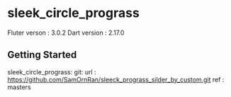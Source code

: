 # sleek_circle_prograss
 Fluter verson : 3.0.2 Dart version : 2.17.0

## Getting Started
sleek_circle_prograss:
  git:
    url : https://github.com/SamOrnRan/sleeck_prograss_silder_by_custom.git
    ref : masters